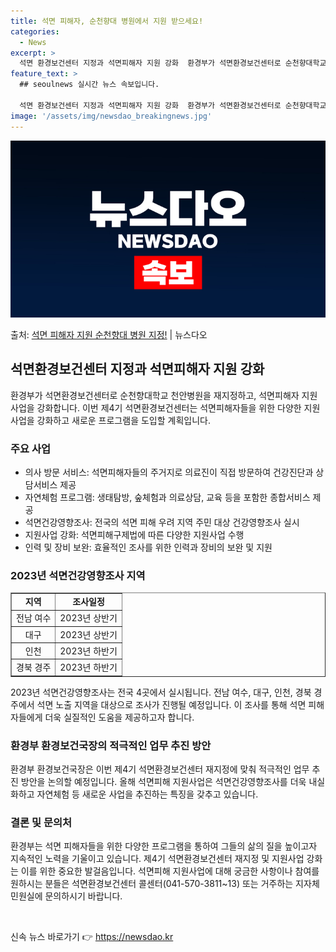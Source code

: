 ```yaml
---
title: 석면 피해자, 순천향대 병원에서 지원 받으세요!
categories:
  - News
excerpt: >
  석면 환경보건센터 지정과 석면피해자 지원 강화  환경부가 석면환경보건센터로 순천향대학교 천안병원을 지정하고 …
feature_text: >
  ## seoulnews 실시간 뉴스 속보입니다.

  석면 환경보건센터 지정과 석면피해자 지원 강화  환경부가 석면환경보건센터로 순천향대학교 천안병원을 지정하고 …
image: '/assets/img/newsdao_breakingnews.jpg'
---
```


![뉴스다오 속보](/assets/img/newsdao_breakingnews.jpg)

<p>출처: <a href="https://newsdao.kr/4176" rel="dofollow">석면 피해자 지원 순천향대 병원 지정!</a> | 뉴스다오</p>

<h2 data-ke-size="size26">석면환경보건센터 지정과 석면피해자 지원 강화</h2>
<p data-ke-size="size16">환경부가 석면환경보건센터로 순천향대학교 천안병원을 재지정하고, 석면피해자 지원사업을 강화합니다. 이번 제4기 석면환경보건센터는 석면피해자들을 위한 다양한 지원사업을 강화하고 새로운 프로그램을 도입할 계획입니다.</p>

<h3>주요 사업</h3>
<ul>
	<li>의사 방문 서비스: 석면피해자들의 주거지로 의료진이 직접 방문하여 건강진단과 상담서비스 제공</li>
	<li>자연체험 프로그램: 생태탐방, 숲체험과 의료상담, 교육 등을 포함한 종합서비스 제공</li>
	<li>석면건강영향조사: 전국의 석면 피해 우려 지역 주민 대상 건강영향조사 실시</li>
	<li>지원사업 강화: 석면피해구제법에 따른 다양한 지원사업 수행</li>
	<li>인력 및 장비 보완: 효율적인 조사를 위한 인력과 장비의 보완 및 지원</li>
</ul>
<h3>2023년 석면건강영향조사 지역</h3>
<table style="width: 100%;" border="1">
	<tbody>
		<tr>
			<td style="text-align: center; height: 17px;"><b>지역</b></td>
			<td style="text-align: center; height: 17px;"><b>조사일정</b></td>
		</tr>
		<tr>
			<td style="text-align: center; height: 17px;">전남 여수</td>
			<td style="text-align: center; height: 17px;">2023년 상반기</td>
		</tr>
		<tr>
			<td style="text-align: center; height: 17px;">대구</td>
			<td style="text-align: center; height: 17px;">2023년 상반기</td>
		</tr>
		<tr>
			<td style="text-align: center; height: 17px;">인천</td>
			<td style="text-align: center; height: 17px;">2023년 하반기</td>
		</tr>
		<tr>
			<td style="text-align: center; height: 17px;">경북 경주</td>
			<td style="text-align: center; height: 17px;">2023년 하반기</td>
		</tr>
	</tbody>
</table>
<p data-ke-size="size16">2023년 석면건강영향조사는 전국 4곳에서 실시됩니다. 전남 여수, 대구, 인천, 경북 경주에서 석면 노출 지역을 대상으로 조사가 진행될 예정입니다. 이 조사를 통해 석면 피해자들에게 더욱 실질적인 도움을 제공하고자 합니다.</p>

<h3>환경부 환경보건국장의 적극적인 업무 추진 방안</h3>
<p data-ke-size="size16">환경부 환경보건국장은 이번 제4기 석면환경보건센터 재지정에 맞춰 적극적인 업무 추진 방안을 논의할 예정입니다. 올해 석면피해 지원사업은 석면건강영향조사를 더욱 내실화하고 자연체험 등 새로운 사업을 추진하는 특징을 갖추고 있습니다.</p>

<h3>결론 및 문의처</h3>
<p data-ke-size="size16">환경부는 석면 피해자들을 위한 다양한 프로그램을 통하여 그들의 삶의 질을 높이고자 지속적인 노력을 기울이고 있습니다. 제4기 석면환경보건센터 재지정 및 지원사업 강화는 이를 위한 중요한 발걸음입니다. 석면피해 지원사업에 대해 궁금한 사항이나 참여를 원하시는 분들은 석면환경보건센터 콜센터(041-570-3811~13) 또는 거주하는 지자체 민원실에 문의하시기 바랍니다.</p>
<p data-ke-size="size16">&nbsp;</p> 

신속 뉴스 바로가기 👉 <a href="https://newsdao.kr" rel="dofollow">https://newsdao.kr</a>


